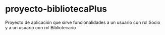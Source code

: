 # proyecto-bibliotecaPlus
Proyecto de aplicación que sirve funcionalidades a un usuario con rol Socio y a un usuario con rol Bibliotecario
